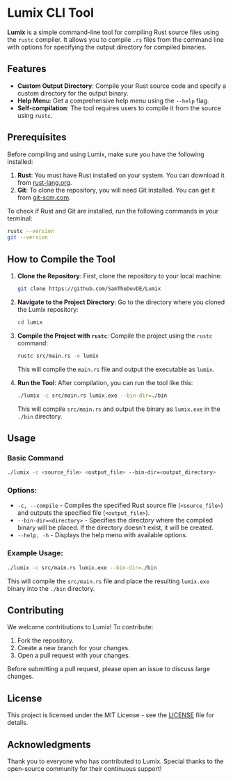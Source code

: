 # Lumix CLI Tool

**Lumix** is a simple command-line tool for compiling Rust source files using the `rustc` compiler. It allows you to compile `.rs` files from the command line with options for specifying the output directory for compiled binaries.

## Features

- **Custom Output Directory**: Compile your Rust source code and specify a custom directory for the output binary.
- **Help Menu**: Get a comprehensive help menu using the `--help` flag.
- **Self-compilation**: The tool requires users to compile it from the source using `rustc`.

## Prerequisites

Before compiling and using Lumix, make sure you have the following installed:

1. **Rust**: You must have Rust installed on your system. You can download it from [rust-lang.org](https://www.rust-lang.org/tools/install).
2. **Git**: To clone the repository, you will need Git installed. You can get it from [git-scm.com](https://git-scm.com/).

To check if Rust and Git are installed, run the following commands in your terminal:

```bash
rustc --version
git --version
```

## How to Compile the Tool

1. **Clone the Repository**:
   First, clone the repository to your local machine:

   ```bash
   git clone https://github.com/SamTheDevDE/Lumix
   ```

2. **Navigate to the Project Directory**:
   Go to the directory where you cloned the Lumix repository:

   ```bash
   cd lumix
   ```

3. **Compile the Project with `rustc`**:
   Compile the project using the `rustc` command:

   ```bash
   rustc src/main.rs -o lumix
   ```

   This will compile the `main.rs` file and output the executable as `lumix`.

4. **Run the Tool**:
   After compilation, you can run the tool like this:

   ```bash
   ./lumix -c src/main.rs lumix.exe --bin-dir=./bin
   ```

   This will compile `src/main.rs` and output the binary as `lumix.exe` in the `./bin` directory.

## Usage

### Basic Command
```bash
./lumix -c <source_file> <output_file> --bin-dir=<output_directory>
```

### Options:
- `-c, --compile` - Compiles the specified Rust source file (`<source_file>`) and outputs the specified file (`<output_file>`).
- `--bin-dir=<directory>` - Specifies the directory where the compiled binary will be placed. If the directory doesn't exist, it will be created.
- `--help, -h` - Displays the help menu with available options.

### Example Usage:
```bash
./lumix -c src/main.rs lumix.exe --bin-dir=./bin
```

This will compile the `src/main.rs` file and place the resulting `lumix.exe` binary into the `./bin` directory.

## Contributing

We welcome contributions to Lumix! To contribute:

1. Fork the repository.
2. Create a new branch for your changes.
3. Open a pull request with your changes.

Before submitting a pull request, please open an issue to discuss large changes.

## License

This project is licensed under the MIT License - see the [LICENSE](LICENSE) file for details.

## Acknowledgments

Thank you to everyone who has contributed to Lumix. Special thanks to the open-source community for their continuous support!